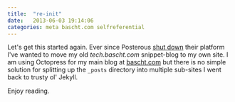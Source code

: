 ```yaml
---
title:  "re-init"
date:   2013-06-03 19:14:06
categories: meta bascht.com selfreferential
---
```


Let's get this started again. Ever since Posterous [shut down](https://posterous.com/bye.html)
their platform I've wanted to move my old _tech.bascht.com_ snippet-blog to my own site.
I am using Octopress for my main blog at [bascht.com](http://bascht.com) but there is no
simple solution for splitting up the `_posts` directory into multiple sub-sites I went back
to trusty ol' Jekyll.

Enjoy reading.
